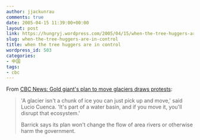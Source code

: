 ```yaml
---
author: jjackunrau
comments: true
date: 2005-04-15 11:39:00+00:00
layout: post
link: https://hungryj.wordpress.com/2005/04/15/when-the-tree-huggers-are-in-control/
slug: when-the-tree-huggers-are-in-control
title: when the tree huggers are in control
wordpress_id: 503
categories:
- 中国
tags:
- cbc
---
```


From [CBC News: Gold giant's plan to move glaciers draws protests](http://www.cbc.ca/story/world/national/2005/04/15/barrick-glacier050415.html?ref=rss): 

<blockquote>'A glacier isn't a chunk of ice you can just pick up and move,' said Lucio Cuenca. 'It's part of a water basin, and if you move it, you'll disrupt that ecosystem.'  
  
Barrick says its plan won't change the flow of area rivers or otherwise harm the government.</blockquote>
